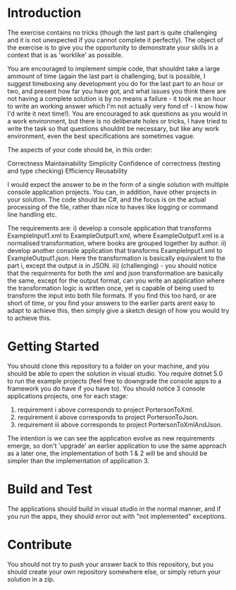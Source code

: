 # Introduction 

The exercise contains no tricks (though the last part is quite challenging and it is not unexpected if you cannot complete it perfectly).
The object of the exercise is to give you the opportunity to demonstrate your skills in a context that is as 'worklike' as possible.

You are encouraged to implement simple code, that shouldnt take a large ammount of time (again the last part is challenging, but is possible,
I suggest timeboxing any development you do for the last part to an hour or two, and present how far you have got, and what issues you think there are
not having a complete solution is by no means a failure - it took me an hour to write an working answer which I'm not actually very fond of - I know
how I'd write it next time!).
You are encouraged to ask questions as you would in a work environment, but there is no deliberate holes or tricks, I have tried to write the task so
that questions shouldnt be necessary, but like any work environment, even the best specifications are sometimes vague.

The aspects of your code should be, in this order:

Correctness
Maintainability
Simplicity
Confidence of correctness (testing and type checking)
Efficiency
Reusability

I would expect the answer to be in the form of a single solution with multiple console application projects. You can, in addition, have other projects
in your solution.
The code should be C#, and the focus is on the actual processing of the file, rather than nice to haves like logging or command line handling etc.

The requirements are:
i) develop a console application that transforms ExampleInput1.xml to ExampleOutput1.xml, where ExampleOutput1.xml is a normalised
transformation, where books are grouped together by author.
ii) develop another console application that transforms ExampleInput1.xml to ExampleOutput1.json.
Here the transformation is basically equivalent to the part i, except the output is in JSON.
iii) (challenging) - you should notice that the requirments for both the xml and json transformation are basically the same, except for the output format,
can you write an application where the transformation logic is written once, yet is capable of being used to transform the input into both file
formats. If you find this too hard, or are short of time, or you find your answers to the earlier parts arent easy to adapt to achieve this, then simply
give a sketch design of how you would try to achieve this.

# Getting Started

You should clone this repository to a folder on your machine, and you should be able to open the solution in visual studio.
You require dotnet 5.0 to run the example projects (feel free to downgrade the console apps to a framework you do have if you have to).
You should notice 3 console applications projects, one for each stage:

1) requirement i above corresponds to project PortersonToXml.
2) requirement ii above corresponds to project PortersonToJson.
3) requirement iii above corresponds to project PortersonToXmlAndJson.

The intention is we can see the application evolve as new requirements emerge, so don't 'upgrade' an earlier application to use the same approach as a later one,
the implementation of both 1 & 2 will be and should be simpler than the implementation of application 3.


# Build and Test

The applications should build in visual studio in the normal manner, and if you run the apps, they should error out with "not implemented" exceptions.

# Contribute

You should not try to push your answer back to this repository, but you should create your own repository somewhere else, or simply return your solution in a zip.